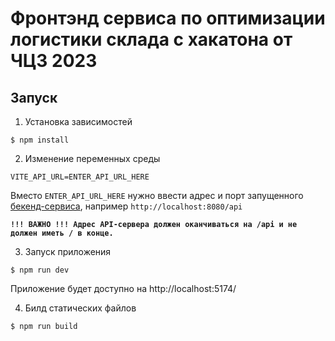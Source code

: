 # Фронтэнд сервиса по оптимизации логистики склада с хакатона от ЧЦЗ 2023 

## Запуск

1. Установка зависимостей
```console
$ npm install
```

2. Изменение переменных среды

```dosini
VITE_API_URL=ENTER_API_URL_HERE
```
Вместо `ENTER_API_URL_HERE` нужно ввести адрес и порт запущенного [бекенд-сервиса](https://github.com/gestihack/logistics-backend), например `http://localhost:8080/api`

 <b>`!!! ВАЖНО !!! Адрес API-сервера должен оканчиваться на /api и не должен иметь / в конце.`</b>

3. Запуск приложения

```console
$ npm run dev
```

Приложение будет доступно на http://localhost:5174/

4. Билд статических файлов

```console
$ npm run build
```